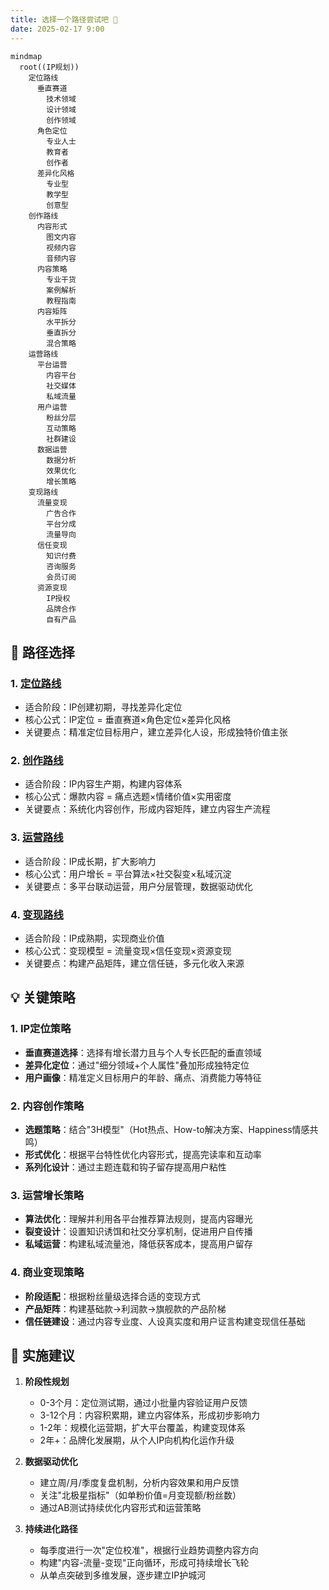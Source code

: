 ```yaml
---
title: 选择一个路径尝试吧 🎯
date: 2025-02-17 9:00
---
```


```mermaid
mindmap
  root((IP规划))
    定位路线
      垂直赛道
        技术领域
        设计领域
        创作领域
      角色定位
        专业人士
        教育者
        创作者
      差异化风格
        专业型
        教学型
        创意型
    创作路线
      内容形式
        图文内容
        视频内容
        音频内容
      内容策略
        专业干货
        案例解析
        教程指南
      内容矩阵
        水平拆分
        垂直拆分
        混合策略
    运营路线
      平台运营
        内容平台
        社交媒体
        私域流量
      用户运营
        粉丝分层
        互动策略
        社群建设
      数据运营
        数据分析
        效果优化
        增长策略
    变现路线
      流量变现
        广告合作
        平台分成
        流量导向
      信任变现
        知识付费
        咨询服务
        会员订阅
      资源变现
        IP授权
        品牌合作
        自有产品
```

## 🧭 路径选择

### 1. [定位路线](/position/path)

- 适合阶段：IP创建初期，寻找差异化定位
- 核心公式：IP定位 = 垂直赛道×角色定位×差异化风格
- 关键要点：精准定位目标用户，建立差异化人设，形成独特价值主张

### 2. [创作路线](/content/path)

- 适合阶段：IP内容生产期，构建内容体系
- 核心公式：爆款内容 = 痛点选题×情绪价值×实用密度
- 关键要点：系统化内容创作，形成内容矩阵，建立内容生产流程

### 3. [运营路线](/operation/path)

- 适合阶段：IP成长期，扩大影响力
- 核心公式：用户增长 = 平台算法×社交裂变×私域沉淀
- 关键要点：多平台联动运营，用户分层管理，数据驱动优化

### 4. [变现路线](/monetize/path)

- 适合阶段：IP成熟期，实现商业价值
- 核心公式：变现模型 = 流量变现×信任变现×资源变现
- 关键要点：构建产品矩阵，建立信任链，多元化收入来源

## 💡 关键策略

### 1. IP定位策略

- **垂直赛道选择**：选择有增长潜力且与个人专长匹配的垂直领域
- **差异化定位**：通过"细分领域+个人属性"叠加形成独特定位
- **用户画像**：精准定义目标用户的年龄、痛点、消费能力等特征

### 2. 内容创作策略

- **选题策略**：结合"3H模型"（Hot热点、How-to解决方案、Happiness情感共鸣）
- **形式优化**：根据平台特性优化内容形式，提高完读率和互动率
- **系列化设计**：通过主题连载和钩子留存提高用户粘性

### 3. 运营增长策略

- **算法优化**：理解并利用各平台推荐算法规则，提高内容曝光
- **裂变设计**：设置知识诱饵和社交分享机制，促进用户自传播
- **私域运营**：构建私域流量池，降低获客成本，提高用户留存

### 4. 商业变现策略

- **阶段适配**：根据粉丝量级选择合适的变现方式
- **产品矩阵**：构建基础款→利润款→旗舰款的产品阶梯
- **信任链建设**：通过内容专业度、人设真实度和用户证言构建变现信任基础

## 🌟 实施建议

1. **阶段性规划**
   - 0-3个月：定位测试期，通过小批量内容验证用户反馈
   - 3-12个月：内容积累期，建立内容体系，形成初步影响力
   - 1-2年：规模化运营期，扩大平台覆盖，构建变现体系
   - 2年+：品牌化发展期，从个人IP向机构化运作升级

2. **数据驱动优化**
   - 建立周/月/季度复盘机制，分析内容效果和用户反馈
   - 关注"北极星指标"（如单粉价值=月变现额/粉丝数）
   - 通过AB测试持续优化内容形式和运营策略

3. **持续进化路径**
   - 每季度进行一次"定位校准"，根据行业趋势调整内容方向
   - 构建"内容-流量-变现"正向循环，形成可持续增长飞轮
   - 从单点突破到多维发展，逐步建立IP护城河
